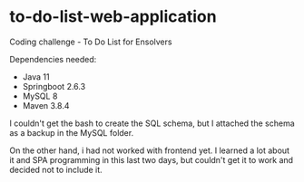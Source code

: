 # to-do-list-web-application
Coding challenge - To Do List for Ensolvers

Dependencies needed:
 - Java 11
 - Springboot 2.6.3
 - MySQL 8
 - Maven 3.8.4

I couldn't get the bash to create the SQL schema, but I attached the schema as a backup in the MySQL folder.

On the other hand, i had not worked with frontend yet.
I learned a lot about it and SPA programming in this last two days, but couldn't get it to work and decided not to include it.